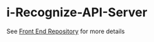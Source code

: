 # i-Recognize-API-Server
See [Front End Repository](https://github.com/arx0x0/i-Recognize/blob/master/README.md) for more details
